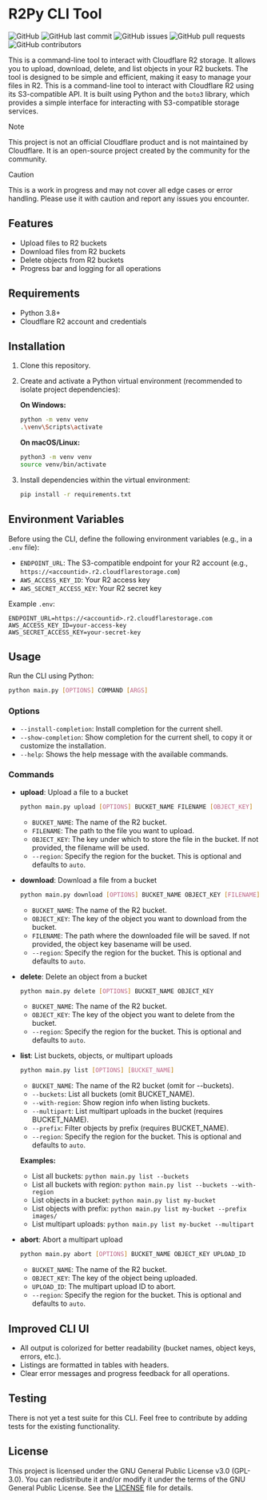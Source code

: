 # R2Py CLI Tool

![GitHub](https://img.shields.io/github/license/jpxoi/r2py-cli)
![GitHub last commit](https://img.shields.io/github/last-commit/jpxoi/r2py-cli)
![GitHub issues](https://img.shields.io/github/issues/jpxoi/r2py-cli)
![GitHub pull requests](https://img.shields.io/github/issues-pr/jpxoi/r2py-cli)
![GitHub contributors](https://img.shields.io/github/contributors/jpxoi/r2py-cli)

This is a command-line tool to interact with Cloudflare R2 storage. It allows you to upload, download, delete, and list objects in your R2 buckets. The tool is designed to be simple and efficient, making it easy to manage your files in R2. This is a command-line tool to interact with Cloudflare R2 using its S3-compatible API. It is built using Python and the `boto3` library, which provides a simple interface for interacting with S3-compatible storage services.

> [!NOTE]
> This project is not an official Cloudflare product and is not maintained by Cloudflare. It is an open-source project created by the community for the community.

> [!CAUTION]
> This is a work in progress and may not cover all edge cases or error handling. Please use it with caution and report any issues you encounter.

## Features

- Upload files to R2 buckets
- Download files from R2 buckets
- Delete objects from R2 buckets
- Progress bar and logging for all operations

## Requirements

- Python 3.8+
- Cloudflare R2 account and credentials

## Installation

1. Clone this repository.
2. Create and activate a Python virtual environment (recommended to isolate project dependencies):

    **On Windows:**

    ```bash
    python -m venv venv
    .\venv\Scripts\activate
    ```

    **On macOS/Linux:**

    ```bash
    python3 -m venv venv
    source venv/bin/activate
    ```

3. Install dependencies within the virtual environment:

    ```bash
    pip install -r requirements.txt
    ```

## Environment Variables

Before using the CLI, define the following environment variables (e.g., in a `.env` file):

- `ENDPOINT_URL`: The S3-compatible endpoint for your R2 account (e.g., `https://<accountid>.r2.cloudflarestorage.com`)
- `AWS_ACCESS_KEY_ID`: Your R2 access key
- `AWS_SECRET_ACCESS_KEY`: Your R2 secret key

Example `.env`:

```env
ENDPOINT_URL=https://<accountid>.r2.cloudflarestorage.com
AWS_ACCESS_KEY_ID=your-access-key
AWS_SECRET_ACCESS_KEY=your-secret-key
```

## Usage

Run the CLI using Python:

```bash
python main.py [OPTIONS] COMMAND [ARGS]
```

### Options

- `--install-completion`: Install completion for the current shell.
- `--show-completion`: Show completion for the current shell, to copy it or customize the installation.
- `--help`: Shows the help message with the available commands.

### Commands

- **upload**: Upload a file to a bucket

    ```bash
    python main.py upload [OPTIONS] BUCKET_NAME FILENAME [OBJECT_KEY]
    ```

  - `BUCKET_NAME`: The name of the R2 bucket.
  - `FILENAME`: The path to the file you want to upload.
  - `OBJECT_KEY`: The key under which to store the file in the bucket. If not provided, the filename will be used.
  - `--region`: Specify the region for the bucket. This is optional and defaults to `auto`.

- **download**: Download a file from a bucket

    ```bash
    python main.py download [OPTIONS] BUCKET_NAME OBJECT_KEY [FILENAME]
    ```

  - `BUCKET_NAME`: The name of the R2 bucket.
  - `OBJECT_KEY`: The key of the object you want to download from the bucket.
  - `FILENAME`: The path where the downloaded file will be saved. If not provided, the object key basename will be used.
  - `--region`: Specify the region for the bucket. This is optional and defaults to `auto`.

- **delete**: Delete an object from a bucket

    ```bash
    python main.py delete [OPTIONS] BUCKET_NAME OBJECT_KEY
    ```

  - `BUCKET_NAME`: The name of the R2 bucket.
  - `OBJECT_KEY`: The key of the object you want to delete from the bucket.
  - `--region`: Specify the region for the bucket. This is optional and defaults to `auto`.

- **list**: List buckets, objects, or multipart uploads

    ```bash
    python main.py list [OPTIONS] [BUCKET_NAME]
    ```

  - `BUCKET_NAME`: The name of the R2 bucket (omit for --buckets).
  - `--buckets`: List all buckets (omit BUCKET_NAME).
  - `--with-region`: Show region info when listing buckets.
  - `--multipart`: List multipart uploads in the bucket (requires BUCKET_NAME).
  - `--prefix`: Filter objects by prefix (requires BUCKET_NAME).
  - `--region`: Specify the region for the bucket. This is optional and defaults to `auto`.

  **Examples:**
  - List all buckets: `python main.py list --buckets`
  - List all buckets with region: `python main.py list --buckets --with-region`
  - List objects in a bucket: `python main.py list my-bucket`
  - List objects with prefix: `python main.py list my-bucket --prefix images/`
  - List multipart uploads: `python main.py list my-bucket --multipart`

- **abort**: Abort a multipart upload

    ```bash
    python main.py abort [OPTIONS] BUCKET_NAME OBJECT_KEY UPLOAD_ID
    ```

  - `BUCKET_NAME`: The name of the R2 bucket.
  - `OBJECT_KEY`: The key of the object being uploaded.
  - `UPLOAD_ID`: The multipart upload ID to abort.
  - `--region`: Specify the region for the bucket. This is optional and defaults to `auto`.

## Improved CLI UI

- All output is colorized for better readability (bucket names, object keys, errors, etc.).
- Listings are formatted in tables with headers.
- Clear error messages and progress feedback for all operations.

## Testing

There is not yet a test suite for this CLI. Feel free to contribute by adding tests for the existing functionality.

## License

This project is licensed under the GNU General Public License v3.0 (GPL-3.0). You can redistribute it and/or modify it under the terms of the GNU General Public License. See the [LICENSE](LICENSE) file for details.
